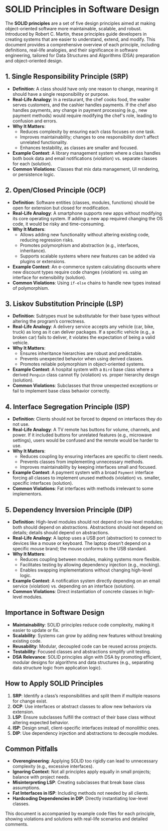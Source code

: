 # SOLID Principles in Software Design

The **SOLID principles** are a set of five design principles aimed at making object-oriented software more maintainable, scalable, and robust. Introduced by Robert C. Martin, these principles guide developers in creating systems that are easier to understand, extend, and modify. This document provides a comprehensive overview of each principle, including definitions, real-life analogies, and their significance in software engineering, tailored for Data Structures and Algorithms (DSA) preparation and object-oriented design.

## 1. Single Responsibility Principle (SRP)
- **Definition**: A class should have only one reason to change, meaning it should have a single responsibility or purpose.
- **Real-Life Analogy**: In a restaurant, the chef cooks food, the waiter serves customers, and the cashier handles payments. If the chef also handles payments, any change in payment processing (e.g., new payment methods) would require modifying the chef's role, leading to confusion and errors.
- **Why It Matters**:
  - Reduces complexity by ensuring each class focuses on one task.
  - Improves maintainability; changes to one responsibility don’t affect unrelated functionality.
  - Enhances testability, as classes are smaller and focused.
- **Example Context**: A library management system where a class handles both book data and email notifications (violation) vs. separate classes for each (solution).
- **Common Violations**: Classes that mix data management, UI rendering, or persistence logic.

## 2. Open/Closed Principle (OCP)
- **Definition**: Software entities (classes, modules, functions) should be open for extension but closed for modification.
- **Real-Life Analogy**: A smartphone supports new apps without modifying its core operating system. If adding a new app required changing the OS code, it would be risky and time-consuming.
- **Why It Matters**:
  - Allows adding new functionality without altering existing code, reducing regression risks.
  - Promotes polymorphism and abstraction (e.g., interfaces, inheritance).
  - Supports scalable systems where new features can be added via plugins or extensions.
- **Example Context**: An e-commerce system calculating discounts where new discount types require code changes (violation) vs. using an interface for extensibility (solution).
- **Common Violations**: Using `if-else` chains to handle new types instead of polymorphism.

## 3. Liskov Substitution Principle (LSP)
- **Definition**: Subtypes must be substitutable for their base types without altering the program’s correctness.
- **Real-Life Analogy**: A delivery service accepts any vehicle (car, bike, truck) as long as it can deliver packages. If a specific vehicle (e.g., a broken car) fails to deliver, it violates the expectation of being a valid vehicle.
- **Why It Matters**:
  - Ensures inheritance hierarchies are robust and predictable.
  - Prevents unexpected behavior when using derived classes.
  - Promotes reliable polymorphism in object-oriented systems.
- **Example Context**: A hospital system with a `Bird` base class where a derived `Penguin` class cannot fly (violation) vs. proper hierarchy design (solution).
- **Common Violations**: Subclasses that throw unexpected exceptions or fail to implement base class behavior correctly.

## 4. Interface Segregation Principle (ISP)
- **Definition**: Clients should not be forced to depend on interfaces they do not use.
- **Real-Life Analogy**: A TV remote has buttons for volume, channels, and power. If it included buttons for unrelated features (e.g., microwave settings), users would be confused and the remote would be harder to use.
- **Why It Matters**:
  - Reduces coupling by ensuring interfaces are specific to client needs.
  - Prevents classes from implementing unnecessary methods.
  - Improves maintainability by keeping interfaces small and focused.
- **Example Context**: A payment system with a broad `Payment` interface forcing all classes to implement unused methods (violation) vs. smaller, specific interfaces (solution).
- **Common Violations**: Fat interfaces with methods irrelevant to some implementors.

## 5. Dependency Inversion Principle (DIP)
- **Definition**: High-level modules should not depend on low-level modules; both should depend on abstractions. Abstractions should not depend on details; details should depend on abstractions.
- **Real-Life Analogy**: A laptop uses a USB port (abstraction) to connect to devices like a mouse or keyboard. The laptop doesn’t depend on a specific mouse brand; the mouse conforms to the USB standard.
- **Why It Matters**:
  - Reduces coupling between modules, making systems more flexible.
  - Facilitates testing by allowing dependency injection (e.g., mocking).
  - Enables swapping implementations without changing high-level logic.
- **Example Context**: A notification system directly depending on an email service (violation) vs. depending on an interface (solution).
- **Common Violations**: Direct instantiation of concrete classes in high-level modules.

## Importance in Software Design
- **Maintainability**: SOLID principles reduce code complexity, making it easier to update or fix.
- **Scalability**: Systems can grow by adding new features without breaking existing code.
- **Reusability**: Modular, decoupled code can be reused across projects.
- **Testability**: Focused classes and abstractions simplify unit testing.
- **DSA Relevance**: SOLID principles align with DSA by promoting efficient, modular designs for algorithms and data structures (e.g., separating data structure logic from application logic).

## How to Apply SOLID Principles
1. **SRP**: Identify a class’s responsibilities and split them if multiple reasons for change exist.
2. **OCP**: Use interfaces or abstract classes to allow new behaviors via extension.
3. **LSP**: Ensure subclasses fulfill the contract of their base class without altering expected behavior.
4. **ISP**: Design small, client-specific interfaces instead of monolithic ones.
5. **DIP**: Use dependency injection and abstractions to decouple modules.

## Common Pitfalls
- **Overengineering**: Applying SOLID too rigidly can lead to unnecessary complexity (e.g., excessive interfaces).
- **Ignoring Context**: Not all principles apply equally in small projects; balance with project needs.
- **Misinterpreting LSP**: Creating subclasses that break base class assumptions.
- **Fat Interfaces in ISP**: Including methods not needed by all clients.
- **Hardcoding Dependencies in DIP**: Directly instantiating low-level classes.

This document is accompanied by example code files for each principle, showing violations and solutions with real-life scenarios and detailed comments.